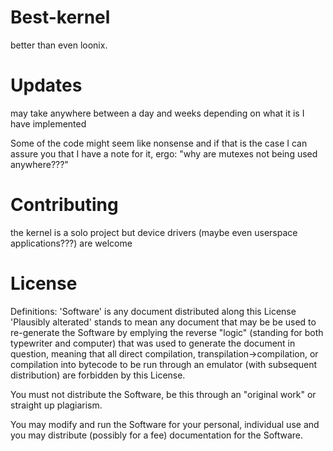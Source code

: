 # Best-kernel
better than even loonix.

# Updates
may take anywhere between a day and weeks depending on what it is I have implemented

Some of the code might seem like nonsense and if that is the case I can assure you that I have a note for it, ergo: "why are mutexes not being used anywhere???"

# Contributing
the kernel is a solo project but device drivers (maybe even userspace applications???) are welcome

# License
Definitions:
'Software' is any document distributed along this License
'Plausibly alterated' stands to mean any document that may be be used to re-generate the Software by emplying the reverse "logic" (standing for both typewriter and computer) that was used to generate the document in question, meaning that all direct compilation, transpilation->compilation, or compilation into bytecode to be run through an emulator (with subsequent distribution) are forbidden by this License.

You must not distribute the Software, be this through an "original work" or straight up plagiarism.

You may modify and run the Software for your personal, individual use and you may distribute (possibly for a fee) documentation for the Software.
